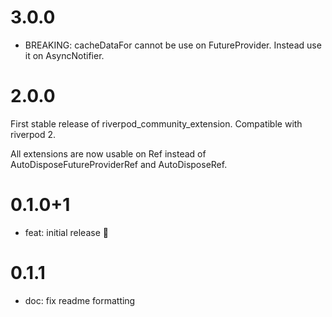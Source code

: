 # 3.0.0

 - BREAKING: cacheDataFor cannot be use on FutureProvider. Instead use it on AsyncNotifier.

# 2.0.0

First stable release of riverpod_community_extension.
Compatible with riverpod 2.

All extensions are now usable on Ref instead of AutoDisposeFutureProviderRef and AutoDisposeRef.

# 0.1.0+1

- feat: initial release 🎉

# 0.1.1

- doc: fix readme formatting
